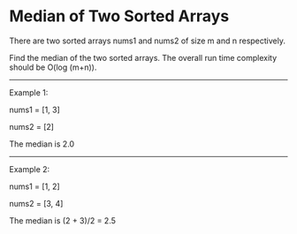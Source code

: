 # Median of Two Sorted Arrays
There are two sorted arrays nums1 and nums2 of size m and n respectively.

Find the median of the two sorted arrays. The overall run time complexity should be O(log (m+n)).

---
Example 1:

nums1 = [1, 3]

nums2 = [2]

The median is 2.0

---
Example 2:

nums1 = [1, 2]

nums2 = [3, 4]

The median is (2 + 3)/2 = 2.5
